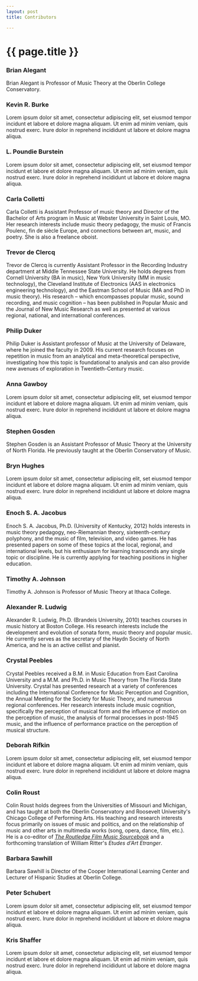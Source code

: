 ```yaml
---
layout: post
title: Contributors

---
```


{{ page.title }}
================

### Brian Alegant ###

Brian Alegant is Professor of Music Theory at the Oberlin College Conservatory. 

### Kevin R. Burke ###

Lorem ipsum dolor sit amet, consectetur adipiscing elit, set eiusmod tempor incidunt et labore et dolore magna aliquam. Ut enim ad minim veniam, quis nostrud exerc. Irure dolor in reprehend incididunt ut labore et dolore magna aliqua.

### L. Poundie Burstein ###

Lorem ipsum dolor sit amet, consectetur adipiscing elit, set eiusmod tempor incidunt et labore et dolore magna aliquam. Ut enim ad minim veniam, quis nostrud exerc. Irure dolor in reprehend incididunt ut labore et dolore magna aliqua.

### Carla Colletti ###

Carla Colletti is Assistant Professor of music theory and Director of the Bachelor of Arts program in Music at Webster University in Saint Louis, MO.  Her research interests include music theory pedagogy, the music of Francis Poulenc, fin de siècle Europe, and connections between art, music, and poetry.  She is also a freelance oboist. 

### Trevor de Clercq ###

Trevor de Clercq is currently Assistant Professor in the Recording Industry department at Middle Tennessee State University.  He holds degrees from Cornell University (BA in music), New York University (MM in music technology), the Cleveland Institute of Electronics (AAS in electronics engineering technology), and the Eastman School of Music (MA and PhD in music theory).  His research – which encompasses popular music, sound recording, and music cognition – has been published in Popular Music and the Journal of New Music Research as well as presented at various regional, national, and international conferences.

### Philip Duker ###

Philip Duker is Assistant professor of Music at the University of Delaware, where he joined the faculty in 2009.  His current research focuses on repetition in music from an analytical and meta-theoretical perspective, investigating how this topic is foundational to analysis and can also provide new avenues of exploration in Twentieth-Century music.

### Anna Gawboy ###

Lorem ipsum dolor sit amet, consectetur adipiscing elit, set eiusmod tempor incidunt et labore et dolore magna aliquam. Ut enim ad minim veniam, quis nostrud exerc. Irure dolor in reprehend incididunt ut labore et dolore magna aliqua.

### Stephen Gosden ###

Stephen Gosden is an Assistant Professor of Music Theory at the University of North Florida. He previously taught at the Oberlin Conservatory of Music.

### Bryn Hughes ###

Lorem ipsum dolor sit amet, consectetur adipiscing elit, set eiusmod tempor incidunt et labore et dolore magna aliquam. Ut enim ad minim veniam, quis nostrud exerc. Irure dolor in reprehend incididunt ut labore et dolore magna aliqua.

### Enoch S. A. Jacobus ###

Enoch S. A. Jacobus, Ph.D. (University of Kentucky, 2012) holds interests in music theory pedagogy, neo-Riemannian theory, sixteenth-century polyphony, and the music of film, television, and video games. He has presented papers on some of these topics at the local, regional, and international levels, but his enthusiasm for learning transcends any single topic or discipline. He is currently applying for teaching positions in higher education.

### Timothy A. Johnson ###

Timothy A. Johnson is Professor of Music Theory at Ithaca College.

### Alexander R. Ludwig ###

Alexander R. Ludwig, Ph.D. (Brandeis University, 2010) teaches courses in music history at Boston College. His research interests include the development and evolution of sonata form, music theory and popular music. He currently serves as the secretary of the Haydn Society of North America, and he is an active cellist and pianist.

### Crystal Peebles ###

Crystal Peebles received a B.M. in Music Education from East Carolina University and a M.M. and Ph.D. in Music Theory from The Florida State University. Crystal has presented research at a variety of conferences including the International Conference for Music Perception and Cognition, the Annual Meeting for the Society for Music Theory, and numerous regional conferences. Her research interests include music cognition, specifically the perception of musical form and the influence of motion on the perception of music, the analysis of formal processes in  post-1945 music, and the influence of performance practice on the perception of musical structure.

### Deborah Rifkin ###

Lorem ipsum dolor sit amet, consectetur adipiscing elit, set eiusmod tempor incidunt et labore et dolore magna aliquam. Ut enim ad minim veniam, quis nostrud exerc. Irure dolor in reprehend incididunt ut labore et dolore magna aliqua.

### Colin Roust ###

Colin Roust holds degrees from the Universities of Missouri and Michigan, and has taught at both the Oberlin Conservatory and Roosevelt University's Chicago College of Performing Arts. His teaching and research interests focus primarily on issues of music and politics, and on the relationship of music and other arts in multimedia works (song, opera, dance, film, etc.). He is a co-editor of [_The Routledge Film Music Sourcebook_](http://www.routledge.com/books/details/9780415888745/) and a forthcoming translation of William Ritter's _Etudes d'Art Etranger_. 

### Barbara Sawhill ###

Barbara Sawhill is Director of the Cooper International Learning Center and Lecturer of Hispanic Studies at Oberlin College.

### Peter Schubert ###

Lorem ipsum dolor sit amet, consectetur adipiscing elit, set eiusmod tempor incidunt et labore et dolore magna aliquam. Ut enim ad minim veniam, quis nostrud exerc. Irure dolor in reprehend incididunt ut labore et dolore magna aliqua.

### Kris Shaffer ###

Lorem ipsum dolor sit amet, consectetur adipiscing elit, set eiusmod tempor incidunt et labore et dolore magna aliquam. Ut enim ad minim veniam, quis nostrud exerc. Irure dolor in reprehend incididunt ut labore et dolore magna aliqua.












